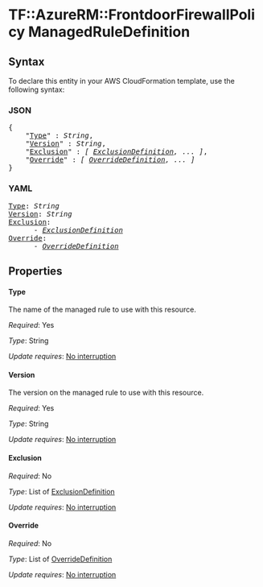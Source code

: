 # TF::AzureRM::FrontdoorFirewallPolicy ManagedRuleDefinition

## Syntax

To declare this entity in your AWS CloudFormation template, use the following syntax:

### JSON

<pre>
{
    "<a href="#type" title="Type">Type</a>" : <i>String</i>,
    "<a href="#version" title="Version">Version</a>" : <i>String</i>,
    "<a href="#exclusion" title="Exclusion">Exclusion</a>" : <i>[ <a href="exclusiondefinition.md">ExclusionDefinition</a>, ... ]</i>,
    "<a href="#override" title="Override">Override</a>" : <i>[ <a href="overridedefinition.md">OverrideDefinition</a>, ... ]</i>
}
</pre>

### YAML

<pre>
<a href="#type" title="Type">Type</a>: <i>String</i>
<a href="#version" title="Version">Version</a>: <i>String</i>
<a href="#exclusion" title="Exclusion">Exclusion</a>: <i>
      - <a href="exclusiondefinition.md">ExclusionDefinition</a></i>
<a href="#override" title="Override">Override</a>: <i>
      - <a href="overridedefinition.md">OverrideDefinition</a></i>
</pre>

## Properties

#### Type

The name of the managed rule to use with this resource.

_Required_: Yes

_Type_: String

_Update requires_: [No interruption](https://docs.aws.amazon.com/AWSCloudFormation/latest/UserGuide/using-cfn-updating-stacks-update-behaviors.html#update-no-interrupt)

#### Version

The version on the managed rule to use with this resource.

_Required_: Yes

_Type_: String

_Update requires_: [No interruption](https://docs.aws.amazon.com/AWSCloudFormation/latest/UserGuide/using-cfn-updating-stacks-update-behaviors.html#update-no-interrupt)

#### Exclusion

_Required_: No

_Type_: List of <a href="exclusiondefinition.md">ExclusionDefinition</a>

_Update requires_: [No interruption](https://docs.aws.amazon.com/AWSCloudFormation/latest/UserGuide/using-cfn-updating-stacks-update-behaviors.html#update-no-interrupt)

#### Override

_Required_: No

_Type_: List of <a href="overridedefinition.md">OverrideDefinition</a>

_Update requires_: [No interruption](https://docs.aws.amazon.com/AWSCloudFormation/latest/UserGuide/using-cfn-updating-stacks-update-behaviors.html#update-no-interrupt)

